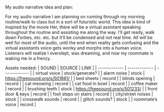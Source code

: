 My audio narrative idea and plan:

For my audio narrative I am planning on running through my morning routine/walk to class but in a sort of futuristic world. This idea is kind of inspired by the movie Her, there will be a virtual assistant speaking throughout the routine and assisting me along the way. I’ll get ready, walk down Forbes, etc. etc. but it’ll be condensed and not real time. All will be well for most of the audio, until the end when reality gets confusing and the virtual assistants voice gets wonky and morphs into a human voice. Listeners will realize I overslept, was dreaming, and now my roommate is waking me in a frenzy. 

Assets needed:
| SOUND  | SOURCE | LINK |
| ------------- | ------------- | ------------- |
| virtual voice  | stock/generate?  |
| alarm noise | stock  | https://freesound.org/s/501881/ |
| bed sheets | record |
| blinds opening |	record |
| cat meowing |	record |
| cat food in bowl |	record |
| coffee maker |	record |
| brushing teeth	| stock | https://freesound.org/s/501233/ |
| front door & keys |	record |
| foot steps on stairs	| record |
| city/street noises	| stock |
| crosswalk sounds |	record |
| glitch sounds?	| stock |
| roommate’s voice	| record |
